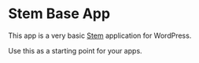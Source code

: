 # Stem Base App

This app is a very basic [Stem](https://github.com/jawngee/stem) application for WordPress.

Use this as a starting point for your apps.